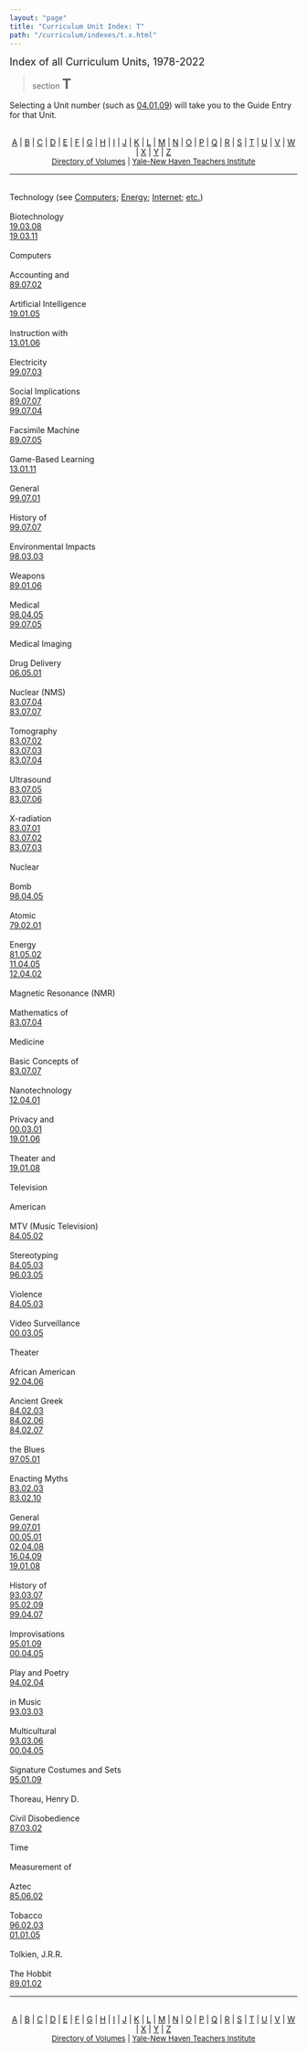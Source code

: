 ```yaml
---
layout: "page"
title: "Curriculum Unit Index: T"
path: "/curriculum/indexes/t.x.html"
---
```

<main>
    <font size="+1">Index of all Curriculum Units, 1978-2022</font>
    <blockquote>section <font size="+2"><b>T</b></font></blockquote>
    <p>Selecting a Unit number (such as <a href="../guides/2004/1/04.01.09.x.html">
    04.01.09</a>) will take you to the Guide Entry for that Unit.
    </p>
    <center>
        <br/><a href="/curriculum/indexes/a.x.html">A</a> | <a href="/curriculum/indexes/b.x.html">B</a> | <a href="/curriculum/indexes/c.x.html">C</a> | <a href="/curriculum/indexes/d.x.html">D</a> | <a href="/curriculum/indexes/e.x.html">E</a> | <a href="/curriculum/indexes/f.x.html">F</a> | <a href="/curriculum/indexes/g.x.html">G</a> | <a href="/curriculum/indexes/h.x.html">H</a> | <a href="/curriculum/indexes/i.x.html">I</a> | <a href="/curriculum/indexes/j.x.html">J</a> | <a href="/curriculum/indexes/k.x.html">K</a> | <a href="/curriculum/indexes/l.x.html">L</a> | <a href="/curriculum/indexes/m.x.html">M</a> | <a href="/curriculum/indexes/n.x.html">N</a> | <a href="/curriculum/indexes/o.x.html">O</a> | <a href="/curriculum/indexes/p.x.html">P</a> | <a href="/curriculum/indexes/q.x.html">Q</a> | <a href="/curriculum/indexes/r.x.html">R</a> | <a href="/curriculum/indexes/s.x.html">S</a> | <a href="/curriculum/indexes/t.x.html">T</a> | <a href="/curriculum/indexes/u.x.html">U</a> | <a href="/curriculum/indexes/v.x.html">V</a> | <a href="/curriculum/indexes/w.x.html">W</a> | <a href="/curriculum/indexes/x.x.html">X</a> | <a href="/curriculum/indexes/y.x.html">Y</a> | <a href="/curriculum/indexes/z.x.html">Z</a><br/>
        <font size="-1"><a href="../units/">Directory of Volumes</a> | <a href="..\..\">Yale-New Haven Teachers Institute</a></font>
    </center>
    <hr/>
    <p><br/><span class="index-heading">Technology  (see <a href="/curriculum/indexes/c.x.html#lnk-computers">Computers</a>; <a href="/curriculum/indexes/e.x.html#lnk-energy">Energy</a>; <a href="/curriculum/indexes/i.x.html#lnk-internet">Internet</a>; <a href="/curriculum/indexes/e.x.html#lnk-etc-">etc.</a>)</span><span class="adjusted-hash-link-span" id="lnk-technology"></span><br/><br/><span class="index-level-2">Biotechnology</span><span class="adjusted-hash-link-span" id="lnk-technology--biotechnology"></span><br/><a href="/curriculum/guides/2019/3/19.03.08.x.html" class="margin-left-40">19.03.08</a><br/><a href="/curriculum/guides/2019/3/19.03.11.x.html" class="margin-left-40">19.03.11</a><br/><br/><span class="index-level-2">Computers</span><span class="adjusted-hash-link-span" id="lnk-technology--computers"></span><br/><br/><span class="index-level-3">Accounting and</span><span class="adjusted-hash-link-span" id="lnk-technology--computers--accounting-and"></span><br/><a href="/curriculum/guides/1989/7/89.07.02.x.html" class="margin-left-60">89.07.02</a><br/><br/><span class="index-level-3">Artificial Intelligence</span><span class="adjusted-hash-link-span" id="lnk-technology--computers--artificial-intelligence"></span><br/><a href="/curriculum/guides/2019/1/19.01.05.x.html" class="margin-left-60">19.01.05</a><br/><br/><span class="index-level-3">Instruction with</span><span class="adjusted-hash-link-span" id="lnk-technology--computers--instruction-with"></span><br/><a href="/curriculum/guides/2013/1/13.01.06.x.html" class="margin-left-60">13.01.06</a><br/><br/><span class="index-level-2">Electricity</span><span class="adjusted-hash-link-span" id="lnk-technology--electricity"></span><br/><a href="/curriculum/guides/1999/7/99.07.03.x.html" class="margin-left-40">99.07.03</a><br/><br/><span class="index-level-3">Social Implications</span><span class="adjusted-hash-link-span" id="lnk-technology--electricity--social-implications"></span><br/><a href="/curriculum/guides/1989/7/89.07.07.x.html" class="margin-left-60">89.07.07</a><br/><a href="/curriculum/guides/1999/7/99.07.04.x.html" class="margin-left-60">99.07.04</a><br/><br/><span class="index-level-2">Facsimile Machine</span><span class="adjusted-hash-link-span" id="lnk-technology--facsimile-machine"></span><br/><a href="/curriculum/guides/1989/7/89.07.05.x.html" class="margin-left-40">89.07.05</a><br/><br/><span class="index-level-2">Game-Based Learning</span><span class="adjusted-hash-link-span" id="lnk-technology--game-based-learning"></span><br/><a href="/curriculum/guides/2013/1/13.01.11.x.html" class="margin-left-40">13.01.11</a><br/><br/><span class="index-level-2">General</span><span class="adjusted-hash-link-span" id="lnk-technology--general"></span><br/><a href="/curriculum/guides/1999/7/99.07.01.x.html" class="margin-left-40">99.07.01</a><br/><br/><span class="index-level-2">History of</span><span class="adjusted-hash-link-span" id="lnk-technology--history-of"></span><br/><a href="/curriculum/guides/1999/7/99.07.07.x.html" class="margin-left-40">99.07.07</a><br/><br/><span class="index-level-3">Environmental Impacts</span><span class="adjusted-hash-link-span" id="lnk-technology--history-of--environmental-impacts"></span><br/><a href="/curriculum/guides/1998/3/98.03.03.x.html" class="margin-left-60">98.03.03</a><br/><br/><span class="index-level-3">Weapons</span><span class="adjusted-hash-link-span" id="lnk-technology--history-of--weapons"></span><br/><a href="/curriculum/guides/1989/1/89.01.06.x.html" class="margin-left-60">89.01.06</a><br/><br/><span class="index-level-2">Medical</span><span class="adjusted-hash-link-span" id="lnk-technology--medical"></span><br/><a href="/curriculum/guides/1998/4/98.04.05.x.html" class="margin-left-40">98.04.05</a><br/><a href="/curriculum/guides/1999/7/99.07.05.x.html" class="margin-left-40">99.07.05</a><br/><br/><span class="index-level-3">Medical Imaging</span><span class="adjusted-hash-link-span" id="lnk-technology--medical--medical-imaging"></span><br/><br/><span class="index-level-4">Drug Delivery</span><span class="adjusted-hash-link-span" id="lnk-technology--medical--medical-imaging--drug-delivery"></span><br/><a href="/curriculum/guides/2006/5/06.05.01.x.html" class="margin-left-80">06.05.01</a><br/><br/><span class="index-level-4">Nuclear (NMS)</span><span class="adjusted-hash-link-span" id="lnk-technology--medical--medical-imaging--nuclear--nms-"></span><br/><a href="/curriculum/guides/1983/7/83.07.04.x.html" class="margin-left-80">83.07.04</a><br/><a href="/curriculum/guides/1983/7/83.07.07.x.html" class="margin-left-80">83.07.07</a><br/><br/><span class="index-level-3">Tomography</span><span class="adjusted-hash-link-span" id="lnk-technology--medical--tomography"></span><br/><a href="/curriculum/guides/1983/7/83.07.02.x.html" class="margin-left-60">83.07.02</a><br/><a href="/curriculum/guides/1983/7/83.07.03.x.html" class="margin-left-60">83.07.03</a><br/><a href="/curriculum/guides/1983/7/83.07.04.x.html" class="margin-left-60">83.07.04</a><br/><br/><span class="index-level-4">Ultrasound</span><span class="adjusted-hash-link-span" id="lnk-technology--medical--tomography--ultrasound"></span><br/><a href="/curriculum/guides/1983/7/83.07.05.x.html" class="margin-left-80">83.07.05</a><br/><a href="/curriculum/guides/1983/7/83.07.06.x.html" class="margin-left-80">83.07.06</a><br/><br/><span class="index-level-4">X-radiation</span><span class="adjusted-hash-link-span" id="lnk-technology--medical--tomography--x-radiation"></span><br/><a href="/curriculum/guides/1983/7/83.07.01.x.html" class="margin-left-80">83.07.01</a><br/><a href="/curriculum/guides/1983/7/83.07.02.x.html" class="margin-left-80">83.07.02</a><br/><a href="/curriculum/guides/1983/7/83.07.03.x.html" class="margin-left-80">83.07.03</a><br/><br/><span class="index-level-2">Nuclear</span><span class="adjusted-hash-link-span" id="lnk-technology--nuclear"></span><br/><br/><span class="index-level-3">Bomb</span><span class="adjusted-hash-link-span" id="lnk-technology--nuclear--bomb"></span><br/><a href="/curriculum/guides/1998/4/98.04.05.x.html" class="margin-left-60">98.04.05</a><br/><br/><span class="index-level-4">Atomic</span><span class="adjusted-hash-link-span" id="lnk-technology--nuclear--bomb--atomic"></span><br/><a href="/curriculum/guides/1979/2/79.02.01.x.html" class="margin-left-80">79.02.01</a><br/><br/><span class="index-level-3">Energy</span><span class="adjusted-hash-link-span" id="lnk-technology--nuclear--energy"></span><br/><a href="/curriculum/guides/1981/5/81.05.02.x.html" class="margin-left-60">81.05.02</a><br/><a href="/curriculum/guides/2011/4/11.04.05.x.html" class="margin-left-60">11.04.05</a><br/><a href="/curriculum/guides/2012/4/12.04.02.x.html" class="margin-left-60">12.04.02</a><br/><br/><span class="index-level-3">Magnetic Resonance (NMR)</span><span class="adjusted-hash-link-span" id="lnk-technology--nuclear--magnetic-resonance--nmr-"></span><br/><br/><span class="index-level-4">Mathematics of</span><span class="adjusted-hash-link-span" id="lnk-technology--nuclear--magnetic-resonance--nmr---mathematics-of"></span><br/><a href="/curriculum/guides/1983/7/83.07.04.x.html" class="margin-left-80">83.07.04</a><br/><br/><span class="index-level-3">Medicine</span><span class="adjusted-hash-link-span" id="lnk-technology--nuclear--medicine"></span><br/><br/><span class="index-level-4">Basic Concepts of</span><span class="adjusted-hash-link-span" id="lnk-technology--nuclear--medicine--basic-concepts-of"></span><br/><a href="/curriculum/guides/1983/7/83.07.07.x.html" class="margin-left-80">83.07.07</a><br/><br/><span class="index-level-2">Nanotechnology</span><span class="adjusted-hash-link-span" id="lnk-technology--nanotechnology"></span><br/><a href="/curriculum/guides/2012/4/12.04.01.x.html" class="margin-left-40">12.04.01</a><br/><br/><span class="index-level-2">Privacy and</span><span class="adjusted-hash-link-span" id="lnk-technology--privacy-and"></span><br/><a href="/curriculum/guides/2000/3/00.03.01.x.html" class="margin-left-40">00.03.01</a><br/><a href="/curriculum/guides/2019/1/19.01.06.x.html" class="margin-left-40">19.01.06</a><br/><br/><span class="index-level-2">Theater and</span><span class="adjusted-hash-link-span" id="lnk-technology--theater-and"></span><br/><a href="/curriculum/guides/2019/1/19.01.08.x.html" class="margin-left-40">19.01.08</a><br/><br/><span class="index-heading">Television</span><span class="adjusted-hash-link-span" id="lnk-television"></span><br/><br/><span class="index-level-2">American</span><span class="adjusted-hash-link-span" id="lnk-television--american"></span><br/><br/><span class="index-level-3">MTV (Music Television)</span><span class="adjusted-hash-link-span" id="lnk-television--american--mtv--music-television-"></span><br/><a href="/curriculum/guides/1984/5/84.05.02.x.html" class="margin-left-60">84.05.02</a><br/><br/><span class="index-level-3">Stereotyping</span><span class="adjusted-hash-link-span" id="lnk-television--american--stereotyping"></span><br/><a href="/curriculum/guides/1984/5/84.05.03.x.html" class="margin-left-60">84.05.03</a><br/><a href="/curriculum/guides/1996/3/96.03.05.x.html" class="margin-left-60">96.03.05</a><br/><br/><span class="index-level-3">Violence</span><span class="adjusted-hash-link-span" id="lnk-television--american--violence"></span><br/><a href="/curriculum/guides/1984/5/84.05.03.x.html" class="margin-left-60">84.05.03</a><br/><br/><span class="index-level-2">Video Surveillance</span><span class="adjusted-hash-link-span" id="lnk-television--video-surveillance"></span><br/><a href="/curriculum/guides/2000/3/00.03.05.x.html" class="margin-left-40">00.03.05</a><br/><br/><span class="index-heading">Theater</span><span class="adjusted-hash-link-span" id="lnk-theater"></span><br/><br/><span class="index-level-2">African American</span><span class="adjusted-hash-link-span" id="lnk-theater--african-american"></span><br/><a href="/curriculum/guides/1992/4/92.04.06.x.html" class="margin-left-40">92.04.06</a><br/><br/><span class="index-level-2">Ancient Greek</span><span class="adjusted-hash-link-span" id="lnk-theater--ancient-greek"></span><br/><a href="/curriculum/guides/1984/2/84.02.03.x.html" class="margin-left-40">84.02.03</a><br/><a href="/curriculum/guides/1984/2/84.02.06.x.html" class="margin-left-40">84.02.06</a><br/><a href="/curriculum/guides/1984/2/84.02.07.x.html" class="margin-left-40">84.02.07</a><br/><br/><span class="index-level-2">the Blues</span><span class="adjusted-hash-link-span" id="lnk-theater--the-blues"></span><br/><a href="/curriculum/guides/1997/5/97.05.01.x.html" class="margin-left-40">97.05.01</a><br/><br/><span class="index-level-2">Enacting Myths</span><span class="adjusted-hash-link-span" id="lnk-theater--enacting-myths"></span><br/><a href="/curriculum/guides/1983/2/83.02.03.x.html" class="margin-left-40">83.02.03</a><br/><a href="/curriculum/guides/1983/2/83.02.10.x.html" class="margin-left-40">83.02.10</a><br/><br/><span class="index-level-2">General</span><span class="adjusted-hash-link-span" id="lnk-theater--general"></span><br/><a href="/curriculum/guides/1999/7/99.07.01.x.html" class="margin-left-40">99.07.01</a><br/><a href="/curriculum/guides/2000/5/00.05.01.x.html" class="margin-left-40">00.05.01</a><br/><a href="/curriculum/guides/2002/4/02.04.08.x.html" class="margin-left-40">02.04.08</a><br/><a href="/curriculum/guides/2016/4/16.04.09.x.html" class="margin-left-40">16.04.09</a><br/><a href="/curriculum/guides/2019/1/19.01.08.x.html" class="margin-left-40">19.01.08</a><br/><br/><span class="index-level-2">History of</span><span class="adjusted-hash-link-span" id="lnk-theater--history-of"></span><br/><a href="/curriculum/guides/1993/3/93.03.07.x.html" class="margin-left-40">93.03.07</a><br/><a href="/curriculum/guides/1995/2/95.02.09.x.html" class="margin-left-40">95.02.09</a><br/><a href="/curriculum/guides/1999/4/99.04.07.x.html" class="margin-left-40">99.04.07</a><br/><br/><span class="index-level-2">Improvisations</span><span class="adjusted-hash-link-span" id="lnk-theater--improvisations"></span><br/><a href="/curriculum/guides/1995/1/95.01.09.x.html" class="margin-left-40">95.01.09</a><br/><a href="/curriculum/guides/2000/4/00.04.05.x.html" class="margin-left-40">00.04.05</a><br/><br/><span class="index-level-3">Play and Poetry</span><span class="adjusted-hash-link-span" id="lnk-theater--improvisations--play-and-poetry"></span><br/><a href="/curriculum/guides/1994/2/94.02.04.x.html" class="margin-left-60">94.02.04</a><br/><br/><span class="index-level-2">in Music</span><span class="adjusted-hash-link-span" id="lnk-theater--in-music"></span><br/><a href="/curriculum/guides/1993/3/93.03.03.x.html" class="margin-left-40">93.03.03</a><br/><br/><span class="index-level-2">Multicultural</span><span class="adjusted-hash-link-span" id="lnk-theater--multicultural"></span><br/><a href="/curriculum/guides/1993/3/93.03.06.x.html" class="margin-left-40">93.03.06</a><br/><a href="/curriculum/guides/2000/4/00.04.05.x.html" class="margin-left-40">00.04.05</a><br/><br/><span class="index-level-2">Signature Costumes and Sets</span><span class="adjusted-hash-link-span" id="lnk-theater--signature-costumes-and-sets"></span><br/><a href="/curriculum/guides/1995/1/95.01.09.x.html" class="margin-left-40">95.01.09</a><br/><br/><span class="index-heading">Thoreau, Henry D.</span><span class="adjusted-hash-link-span" id="lnk-thoreau--henry-d-"></span><br/><br/><span class="index-level-2">Civil Disobedience</span><span class="adjusted-hash-link-span" id="lnk-thoreau--henry-d---civil-disobedience"></span><br/><a href="/curriculum/guides/1987/3/87.03.02.x.html" class="margin-left-40">87.03.02</a><br/><br/><span class="index-heading">Time</span><span class="adjusted-hash-link-span" id="lnk-time"></span><br/><br/><span class="index-level-2">Measurement of</span><span class="adjusted-hash-link-span" id="lnk-time--measurement-of"></span><br/><br/><span class="index-level-3">Aztec</span><span class="adjusted-hash-link-span" id="lnk-time--measurement-of--aztec"></span><br/><a href="/curriculum/guides/1985/6/85.06.02.x.html" class="margin-left-60">85.06.02</a><br/><br/><span class="index-heading">Tobacco</span><span class="adjusted-hash-link-span" id="lnk-tobacco"></span><br/><a href="/curriculum/guides/1996/2/96.02.03.x.html" class="margin-left-20">96.02.03</a><br/><a href="/curriculum/guides/2001/1/01.01.05.x.html" class="margin-left-20">01.01.05</a><br/><br/><span class="index-heading">Tolkien, J.R.R.</span><span class="adjusted-hash-link-span" id="lnk-tolkien--j-r-r-"></span><br/><br/><span class="index-level-2">The Hobbit</span><span class="adjusted-hash-link-span" id="lnk-tolkien--j-r-r---the-hobbit"></span><br/><a href="/curriculum/guides/1989/1/89.01.02.x.html" class="margin-left-40">89.01.02</a></p>
    <hr />
    <center>
        <br/><a href="/curriculum/indexes/a.x.html">A</a> | <a href="/curriculum/indexes/b.x.html">B</a> | <a href="/curriculum/indexes/c.x.html">C</a> | <a href="/curriculum/indexes/d.x.html">D</a> | <a href="/curriculum/indexes/e.x.html">E</a> | <a href="/curriculum/indexes/f.x.html">F</a> | <a href="/curriculum/indexes/g.x.html">G</a> | <a href="/curriculum/indexes/h.x.html">H</a> | <a href="/curriculum/indexes/i.x.html">I</a> | <a href="/curriculum/indexes/j.x.html">J</a> | <a href="/curriculum/indexes/k.x.html">K</a> | <a href="/curriculum/indexes/l.x.html">L</a> | <a href="/curriculum/indexes/m.x.html">M</a> | <a href="/curriculum/indexes/n.x.html">N</a> | <a href="/curriculum/indexes/o.x.html">O</a> | <a href="/curriculum/indexes/p.x.html">P</a> | <a href="/curriculum/indexes/q.x.html">Q</a> | <a href="/curriculum/indexes/r.x.html">R</a> | <a href="/curriculum/indexes/s.x.html">S</a> | <a href="/curriculum/indexes/t.x.html">T</a> | <a href="/curriculum/indexes/u.x.html">U</a> | <a href="/curriculum/indexes/v.x.html">V</a> | <a href="/curriculum/indexes/w.x.html">W</a> | <a href="/curriculum/indexes/x.x.html">X</a> | <a href="/curriculum/indexes/y.x.html">Y</a> | <a href="/curriculum/indexes/z.x.html">Z</a><br/>
        <font size="-1"><a href="../units/">Directory of Volumes</a> | <a href="..\..\">Yale-New Haven Teachers Institute</a></font>
    </center>
</main>
